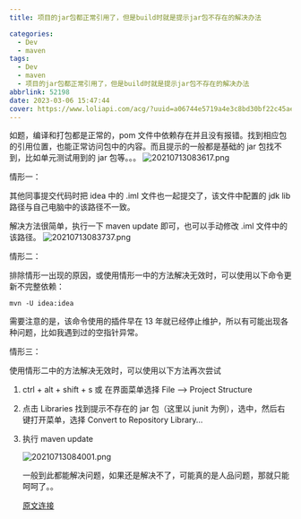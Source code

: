```yaml
---
title: 项目的jar包都正常引用了，但是build时就是提示jar包不存在的解决办法

categories:
  - Dev
  - maven
tags:
  - Dev
  - maven
  - 项目的jar包都正常引用了，但是build时就是提示jar包不存在的解决办法
abbrlink: 52198
date: 2023-03-06 15:47:44
cover: https://www.loliapi.com/acg/?uuid=a06744e5719a4e3c8bd30bf22c45ae71
---
```


如题，编译和打包都是正常的，pom 文件中依赖存在并且没有报错。找到相应包的引用位置，也能正常访问包中的内容。而且提示的一般都是基础的 jar 包找不到，比如单元测试用到的 jar 包等。。。
![20210713083617.png](https://s2.loli.net/2023/03/08/Q8sCPEGZT572edH.png)

情形一：

其他同事提交代码时把 idea 中的 .iml 文件也一起提交了，该文件中配置的 jdk lib 路径与自己电脑中的该路径不一致。

解决方法很简单，执行一下 maven update 即可，也可以手动修改 .iml 文件中的该路径。
![20210713083737.png](https://s2.loli.net/2023/03/08/qEjldxz42UmXg7B.png)

情形二：

排除情形一出现的原因，或使用情形一中的方法解决无效时，可以使用以下命令更新不完整依赖：

`mvn -U idea:idea`

需要注意的是，该命令使用的插件早在 13 年就已经停止维护，所以有可能出现各种问题，比如我遇到过的空指针异常。

情形三：

使用情形二中的方法解决无效时，可以使用以下方法再次尝试

1.  ctrl + alt + shift + s 或 在界面菜单选择 File --> Project Structure
2.  点击 Libraries 找到提示不存在的 jar 包（这里以 junit 为例），选中，然后右键打开菜单，选择 Convert to Repository Library…
3.  执行 maven update

    ![20210713084001.png](https://s2.loli.net/2023/03/08/QJuskcn2Cm9phUV.png)

    一般到此都能解决问题，如果还是解决不了，可能真的是人品问题，那就只能呵呵了。。

    [原文连接](https://www.jb51.net/article/189894.htm)
